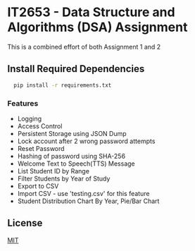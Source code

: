# IT2653 - Data Structure and Algorithms (DSA) Assignment 

This is a combined effort of both Assignment 1 and 2 

## Install Required Dependencies

```bash
  pip install -r requirements.txt
```

### Features 

- Logging 
- Access Control 
- Persistent Storage using JSON Dump
- Lock account after 2 wrong password attempts
- Reset Password
- Hashing of password using SHA-256
- Welcome Text to Speech(TTS) Message 
- List Student ID by Range 
- Filter Students by Year of Study
- Export to CSV
- Import CSV - use 'testing.csv' for this feature
- Student Distribution Chart By Year, Pie/Bar Chart

## License

[MIT](https://github.com/Diablo2912/Student-Course-Registration-System/blob/main/LICENSE.md)

